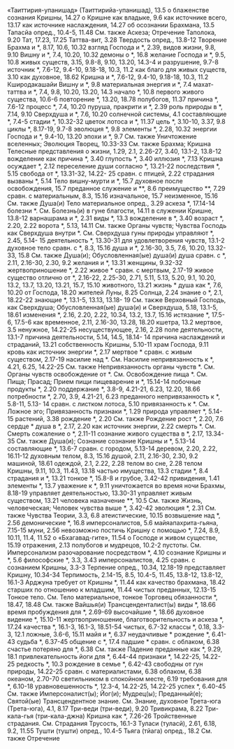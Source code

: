 «Таиттирия-упанишад» (Таиттирийа-упанишад), 13.5
  о блаженстве сознания Кришны, 14.27
  о Кришне
  как владыке, 9.6
  как источнике всего, 13.17
  как источнике наслаждения, 14.27
  об осознании Брахмана, 13.5
Тапасйа
  опред., 10.4-5, 11.48
  См. также Аскеза; Отречение
Таполока, 9.20
Тат, 17.23, 17.25
Таттва-вит, 3.28
Твердость
  опред., 13.8-12
Творение
  Брахма и *, 8.17, 10.6, 10.32
  взгляд Господа и *, 2.39,
  видов жизни, 9.8, 9.10
  Вишну и *, 7.4, 10.20, 10.32
  демоны о *, 16.8
  желание Господа и *, 9.5, 10.8
  живых существ, 3.15, 9.8-8, 9.10, 13.20, 14.3-4
  и разрушение, 9.7-8
  источник *, 7.6-12, 9.4-10, 9.18-18, 10.3, 11.2
  как благо для живых существ, 3.10
  как духовное, 18.62
  Кришна и *, 7.6-12, 9.4-10, 9.18-18, 10.3, 11.2
  Кширодакашайи Вишну и *, 9.8
  материальная энергия и *, 7.4
  махат-таттва и *, 7.4, 9.8, 10.20, 13.20, 14.3
  начало *, 10.8
  первого живого существа, 10.6-6
  повторение *, 13.20, 18.78
  полубогов, 11.37
  причина *, 7.6-12
  процесс *, 7.4, 10.20
  пуруша, пракрити и *, 2.39
  роль природы в *, 7.14, 9.10
  Сверхдуша и *, 7.6, 10.20
  солнечной системы, 4.1
  составляющие *, 7.4-5
  стадии *, 10.32-32
  цветок лотоса и *, 11.37
  цель *, 3.10-10, 3.37, 9.8
  циклы *, 8.17-19, 9.7-8
  эволюция *, 9.8
  элементы *, 2.28, 10.32
  энергии Господа и *, 9.4-10, 13.20
  эпохи и *, 9.7
  См. также Уничтожение вселенных; Эволюция
Творец, 10.33-33
  См. также Брахма; Кришна
Телесные представления о жизни, 1.29, 2.1, 2.26-27, 3.40, 13.1-2, 13.8-12
  вожделение как причина *, 3.40
  глупость *, 3.40
  иллюзия *, 7.13
  Кришна осуждает *, 2.12
  переселение души согласно *, 13.21-22
  последствия *, 5.15
  свобода от *, 13.31-32, 14.22- 25
  сравн. с птицей, 2.22
  страдания вызваны *, 5.14
Тело
  вишну-мурти и *, 15.7
  духовное
    после освобождения, 15.7
    преданное служение и **, 8.6
    преимущество **, 7.29
    сравн. с материальным, 8.3, 15.16
  изначальное, 15.7
  неизменное, 15.16
  См. также Душа(и)
Тело материальное
  опред., 3.29
  аскеза *, 17.14-14
  болезни *.
    См. Болезнь(и)
  в гуне благости, 14.11
  в служении Кришне, 13.8-12
  варнашрама и *, 2.31
  виды *, 13.3
  вожделение в *, 3.40
  возраст *, 2.20, 2.22
  ворота *, 5.13, 14.11
    См. также Органы чувств; Чувства
  Господь как Сверхдуша внутри *.
    См. Сверхдуша
  гуны природы управляют *, 2.45, 5.14- 15
  деятельность *, 13.30-31
  для удовлетворения чувств, 13.1-2
  духовное тело сравн. с *, 8.3, 15.16
  душа и *, 2.16-30, 3.5, 7.6, 10.20, 13.32-33, 15.8
    См. также Душа(и); Обусловленная(ые) душа(и)
  душа сравн. с *, 2.11, 2.16-30, 2.30, 9.2
  желания и *, 13.31
  женщины, 9.32-32
  жертвоприношение *, 2.22
  живое * сравн. с мертвым, 2.17-19
  живое существо отлично от *, 2.16-22, 2.25-30, 2.71, 5.11, 5.13, 5.20, 9.1, 10.20, 13.2, 13.7, 13.20, 13.21, 15.7, 15.10
  животного, 13.21
  жизнь *
    душа как *, 7.6, 10.20
    от Господа, 18.20
  жителей
    Луны, 8.25
    Солнца, 2.24
  знание о *, 2.1, 18.22-22
  знающие *, 13.1-5, 13.13, 13.18- 19
    См. также Верховный Господь, как Сверхдуша; Обусловленная(ые) душа(и)
  и Сверхдуша, 5.18, 13.1-5, 18.61
  изменения *, 2.16, 2.20, 2.22, 10.34, 13.2, 13.7, 15.16
  истязание *, 17.5-6, 17.5-6
  как
    временное, 2.11, 2.16-30, 13.28, 18.20
    кшетра, 13.2
    мертвое, 3.5
    ненужное, 14.22-25
    несуществующее, 2.16, 2.28
    поле деятельности, 13.1-7
    причина деятельности, 5.14, 14.5, 18.14- 14
    причина наслаждений и страданий, 13.21
    собственность Кришны, 5.10-11
    храм Господа, 9.11
  кровь как источник энергии *, 2.17
  мертвое * сравн. с живым существом, 2.17-19
  насилие над *.
    См. Насилие
  непривязанность к *, 4.21, 6.25, 14.22-25
    См. также Непривязанность
  органы чувств *.
    См. Органы чувств
  освобождение от *.
    См. Освобождение
  пища *.
    См. Пища; Прасад; Прием пищи
  пищеварение и *, 15.14-14
  побочные продукты *, 2.20
  поддержание *, 3.8-9, 4.21-21, 6.23, 12.20, 18.66
  потребности *, 2.70, 3.9, 4.21-21, 6.23
  преданного
    непривязанность к *, 5.8-11, 5.13- 14
    сравн. с листком лотоса, 5.10
  привязанность к *.
    См. Ложное эго; Привязанность
  признаки *, 1.29
  природа управляет *, 5.14-15
  растений, 3.38
  рождение *, 2.20
    См. также Рождение
  рост *, 2.20, 7.6
  сердце *
    душа в *, 2.17, 2.20
    как источник энергии, 2.22
  смерть *.
    См. Смерть
  сожаление о *, 2.11-11
  сознание живого существа в *, 2.17, 13.34-35
    См. также Душа(и); Сознание
  сознание Кришны и *, 5.13-14
  составляющие *, 13.6-7
  сравн. с
    городом, 5.13-14
    деревом, 2.20, 2.22, 16.11-12
    духовным телом, 8.3, 15.16
    душой, 2.11, 2.16-30, 2.30, 9.2
    машиной, 18.61
    одеждой, 2.1, 2.22, 2.28
    телом во сне, 2.28
    телом Кришны, 9.11, 10.3, 11.43, 13.18
    частью имущества, 13.3
  стадии *, 8.4
  страдания и *, 13.21
  тонкое *, 15.8-8
    и грубое, 3.42-42
    привидения, 1.41
    элементы *, 13.7
  уважение к *, 9.11
  уничтожается во время ночи Брахмы, 8.18-19
  управляет деятельностью, 13.30-31
  управляет живым существом, 13.21
  человека
    назначение **, 10.5
    См. также Жизнь, человеческая; Человек
  чувства выше *, 3.42-42
  эволюция *, 2.31
  См. также Чувства
Теории, 3.3, 6.8
  атеистические, 10.15
  возвышение над *, 2.56
  демонические *, 16.8
  имперсоналистов, 5.6
  майяапахрита-гьяна, 7.15-15
  муни, 2.56
  невозможно постичь Кришну с помощью *, 7.24, 8.9, 10.11, 11.4, 11.52
  о «Бхагавад-гите», 11.54
  о Господе и живом существе, 15.19
  отражения, 2.13
  полубогов и мудрецов, 10.2-2
  пустоты.
    См. Имперсонализм
  разочарование посредством *, 4.10
  сознание Кришны и *, 5.6
  философские *, 3.3, 3.43
    имперсоналистов, 4.25
    сравн. с сознанием Кришны, 3.3-3
Терпение
  опред., 10.34, 12.18-19
  представляет Кришну, 10.34-34
Терпимость, 2.14-15, 8.5, 10.4-5, 11.45, 13.8-12, 13.8-12, 16.1-3
  Арджуна требует от Кришны *, 11.44
  как качество брахмана, 18.42
  старших по отношению к младшим, 11.44
  чистых преданных, 12.13-15
Тонкое тело.
  См. Тело материальное, тонкое
Торговец
  обязанности *, 18.47, 18.48
  См. также Вайшья(и)
Трансценденталист(ы)
  виды *, 18.66
  время пробуждения для *, 2.69-69
  высочайшие *, 18.66
  духовное видение *, 15.10-11
  жертвоприношение, благотворительность и аскеза *, 17.24
  качества *, 16.1-3, 16.1-3, 18.51-54
  чистых, 6.7-32
  классы *, 0.18, 3.3-3, 12.1
  ложные, 3.6-6, 15.11
  майя и *, 6.37
  неудачливые *
    рождение *, 6.41-43
    судьба *, 6.37-45
  общение с *, 17.4
  падшие *
    сравн. с облаком, 6.38
    счастье потеряно для *, 6.38
    См. также Падение
  преданные как *, 9.29, 18.1
  привлекательность йоги для *, 6.44-44
  признаки *, 14.22-25, 14.22-25
  редкость *, 10.3
  рождение в семье *, 6.42-43
  свободны от гун природы, 14.22-25
  сравн. с
    материалистами, 6.38
    облаком, 6.38
    океаном, 2.70-70
    светильником в спокойном месте, 6.19
  требования для *, 6.10-18
  уравновешенность *, 12.3-4, 14.22-25, 14.22-25
  успех *, 6.40-45
  См. также Имперсоналист(ы);  Йог(и); Мудрец(ы); Преданный(е); Святой(ые)
Трансцендентное знание.
  См. Знание, духовное
Трета-юга (Трета-юга), 4.1, 8.17
Три-веди (три-веди), 9.20
Тривикрама, 8.22
Три-кала-гья (три-кала-джна)
  Кришна как *, 7.26-26
Тройственные страдания.
  См. Страдания
Трусость, 16.1-3
Туласи (туласй), 2.61, 6.18, 9.2, 11.55
Тушти (тушти)
  опред., 10.4-5
Тьяга (тйага)
  опред., 18.2
  См. также Отречение